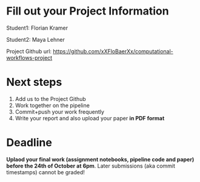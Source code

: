 # Fill out your Project Information

Student1: Florian Kramer

Student2: Maya Lehner

Project Github url: https://github.com/xXFloBaerXx/computational-workflows-project


# Next steps

1. Add us to the Project Github
2. Work together on the pipeline
3. Commit+push your work frequently
4. Write your report and also upload your paper **in PDF format**



# Deadline

**Uplaod your final work (assignment notebooks, pipeline code and paper) before the 24th of October at 6pm**.
Later submissions (aka commit timestamps) cannot be graded!
